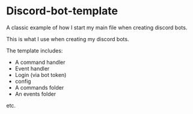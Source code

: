 # Discord-bot-template




A classic example of how I start my main file when creating discord bots.


This is what I use when creating my discord bots. 


The template includes:

- A command handler
- Event handler 
- Login (via bot token)
- config
- A commands folder
- An events folder

etc.

